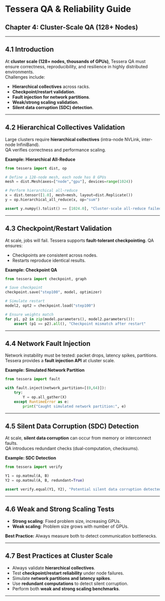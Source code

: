 # Tessera QA & Reliability Guide  
## Chapter 4: Cluster-Scale QA (128+ Nodes)

---

## 4.1 Introduction  

At **cluster scale (128+ nodes, thousands of GPUs)**, Tessera QA must ensure correctness, reproducibility, and resilience in highly distributed environments.  
Challenges include:  
- **Hierarchical collectives** across racks.  
- **Checkpoint/restart validation**.  
- **Fault injection for network partitions**.  
- **Weak/strong scaling validation**.  
- **Silent data corruption (SDC) detection**.  

---

## 4.2 Hierarchical Collectives Validation  

Large clusters require **hierarchical collectives** (intra-node NVLink, inter-node InfiniBand).  
QA verifies correctness and performance scaling.  

**Example: Hierarchical All-Reduce**
```python
from tessera import dist, op

# Define a 128-node mesh, each node has 8 GPUs
mesh = dist.Mesh(axes=["node","gpu"], devices=range(1024))

# Perform hierarchical all-reduce
x = dist.tensor([1.0], mesh=mesh, layout=dist.Replicate())
y = op.hierarchical_all_reduce(x, op="sum")

assert y.numpy().tolist() == [1024.0], "Cluster-scale all-reduce failed correctness check"
```

---

## 4.3 Checkpoint/Restart Validation  

At scale, jobs will fail. Tessera supports **fault-tolerant checkpointing**. QA ensures:  
- Checkpoints are consistent across nodes.  
- Restarts reproduce identical results.  

**Example: Checkpoint QA**
```python
from tessera import checkpoint, graph

# Save checkpoint
checkpoint.save("step100", model, optimizer)

# Simulate restart
model2, opt2 = checkpoint.load("step100")

# Ensure weights match
for p1, p2 in zip(model.parameters(), model2.parameters()):
    assert (p1 == p2).all(), "Checkpoint mismatch after restart"
```

---

## 4.4 Network Fault Injection  

Network instability must be tested: packet drops, latency spikes, partitions.  
Tessera provides a **fault injection API** at cluster scale.  

**Example: Simulated Network Partition**
```python
from tessera import fault

with fault.inject(network_partition=[(0,64)]):
    try:
        Y = op.all_gather(X)
    except RuntimeError as e:
        print("Caught simulated network partition:", e)
```

---

## 4.5 Silent Data Corruption (SDC) Detection  

At scale, **silent data corruption** can occur from memory or interconnect faults.  
QA introduces redundant checks (dual-computation, checksums).  

**Example: SDC Detection**
```python
from tessera import verify

Y1 = op.matmul(A, B)
Y2 = op.matmul(A, B, redundant=True)

assert verify.equal(Y1, Y2), "Potential silent data corruption detected"
```

---

## 4.6 Weak and Strong Scaling Tests  

- **Strong scaling**: Fixed problem size, increasing GPUs.  
- **Weak scaling**: Problem size grows with number of GPUs.  

**Best Practice:** Always measure both to detect communication bottlenecks.  

---

## 4.7 Best Practices at Cluster Scale  

- Always validate **hierarchical collectives**.  
- Test **checkpoint/restart reliability** under node failures.  
- Simulate **network partitions and latency spikes**.  
- Use **redundant computations** to detect silent corruption.  
- Perform both **weak and strong scaling benchmarks**.  

---
